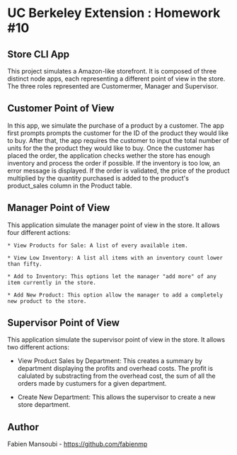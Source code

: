 # UC Berkeley Extension : Homework #10
## Store CLI App

This project simulates a Amazon-like storefront. It is composed of three distinct node apps, 
each representing a different point of view in the store. 
The three roles represented are Customermer, Manager and Supervisor.

## Customer Point of View

In this app, we simulate the purchase of a product by a customer. 
The app first prompts prompts the customer for the ID of the product they would like to buy.
After that, the app requires the customer to input the total number of units for the the product they would like to buy.
Once the customer has placed the order, the application checks wether the store has enough inventory and process the order if possible.
If the inventory is too low, an error message is displayed. If the order is validated, the price of the product multiplied by the quantity purchased 
is added to the product's product_sales column in the Product table.

## Manager Point of View

This application simulate the manager point of view in the store. It allows four different actions:

	* View Products for Sale: A list of every available item.
    
    * View Low Inventory: A list all items with an inventory count lower than fifty.
    
    * Add to Inventory: This options let the manager "add more" of any item currently in the store.
    
    * Add New Product: This option allow the manager to add a completely new product to the store.

## Supervisor Point of View

This application simulate the supervisor point of view in the store. It allows two different actions:

   * View Product Sales by Department: This creates a summary by department displaying the profits and overhead costs. The profit is calulated by substracting from the overhead cost, the sum of all the orders made by custumers for a given department.
   
   * Create New Department: This allows the supervisor to create a new store department.

## Author

Fabien Mansoubi - https://github.com/fabienmp


